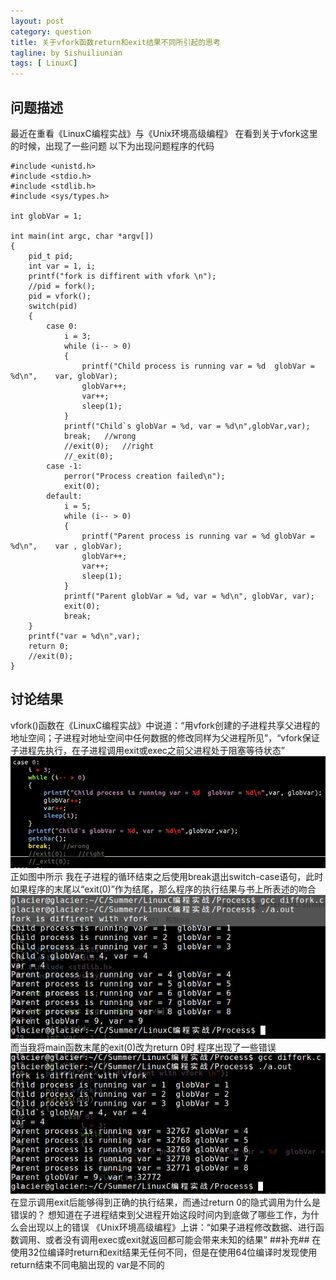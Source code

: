 ```yaml
---
layout: post
category: question
title: 关于vfork函数return和exit结果不同所引起的思考
tagline: by Sishuiliunian
tags: [ LinuxC]
---
```


## 问题描述
最近在重看《LinuxC编程实战》与《Unix环境高级编程》
在看到关于vfork这里的时候，出现了一些问题
以下为出现问题程序的代码

    #include <unistd.h>
    #include <stdio.h>
    #include <stdlib.h>
    #include <sys/types.h>

    int globVar = 1;

    int main(int argc, char *argv[])
    {
    	pid_t pid;
    	int var = 1, i;
    	printf("fork is diffirent with vfork \n");
    	//pid = fork();
    	pid = vfork();
    	switch(pid)
    	{
    		case 0:
    			i = 3;
    			while (i-- > 0)
    			{
	    			printf("Child process is running var = %d  globVar = %d\n",    var, globVar);
    				globVar++;
	    			var++;
	    			sleep(1);
	    		}
	    		printf("Child`s globVar = %d, var = %d\n",globVar,var);
	    		break;   //wrong
	    		//exit(0);   //right
	    		//_exit(0);
	    	case -1:
    			perror("Process creation failed\n");
    			exit(0);
    		default:
    			i = 5;
    			while (i-- > 0)
    			{
    				printf("Parent process is running var = %d globVar = %d\n",    var , globVar);
    				globVar++;
    				var++;
    				sleep(1);
    			}
    			printf("Parent globVar = %d, var = %d\n", globVar, var);
    			exit(0);
    			break;
    	}
    	printf("var = %d\n",var);
    	return 0;
    	//exit(0);
    }

## 讨论结果
vfork()函数在《LinuxC编程实战》中说道：“用vfork创建的子进程共享父进程的地址空间；子进程对地址空间中任何数据的修改同样为父进程所见”，“vfork保证子进程先执行，在子进程调用exit或exec之前父进程处于阻塞等待状态”
![image](https://raw.githubusercontent.com/Gaoyuan0710/FAQ/gh-pages/images/The-different-between-returnAndexit-whenUsingVfork/1.png)
正如图中所示  我在子进程的循环结束之后使用break退出switch-case语句，此时如果程序的末尾以“exit(0)”作为结尾，那么程序的执行结果与书上所表述的吻合
![image](https://raw.githubusercontent.com/Gaoyuan0710/FAQ/gh-pages/images/The-different-between-returnAndexit-whenUsingVfork/2.png)
而当我将main函数末尾的exit(0)改为return 0时  程序出现了一些错误
![image](https://raw.githubusercontent.com/Gaoyuan0710/FAQ/gh-pages/images/The-different-between-returnAndexit-whenUsingVfork/3.png)
在显示调用exit后能够得到正确的执行结果，而通过return 0的隐式调用为什么是错误的？  想知道在子进程结束到父进程开始这段时间内到底做了哪些工作，为什么会出现以上的错误
《Unix环境高级编程》上讲：“如果子进程修改数据、进行函数调用、或者没有调用exec或exit就返回都可能会带来未知的结果”
##补充##
在使用32位编译时return和exit结果无任何不同，但是在使用64位编译时发现使用return结束不同电脑出现的 var是不同的